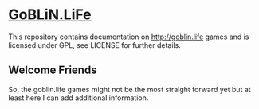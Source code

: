 # [GoBLiN.LiFe](https://goblin.life) 
This repository contains documentation on http://goblin.life games and is licensed under GPL, see LICENSE for further details.

## Welcome Friends
So, the goblin.life games might not be the most straight forward yet but at least here I can add additional information.
